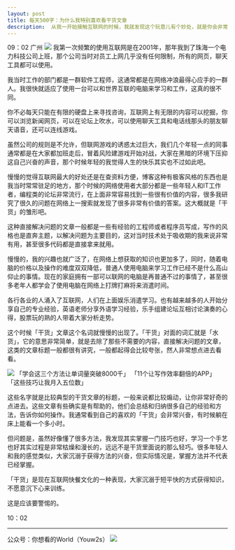 ```yaml
---
layout: post
title: 每天500字：为什么我特别喜欢看干货文章
description:  从我一开始接触互联网的时候，我就发现这个玩意儿有个妙处，就是你会非常容易的得到别人的经验，现在的网民都把这类的文章叫做「干货」。
---
```


09：02 广州
![][image-1]
我第一次频繁的使用互联网是在2001年，那年我到了珠海一个电力科技公司上班，那个公司当时对员工上网几乎没有任何限制，所有的网页，聊天工具都可以使用。

我当时工作的部门都是一群软件工程师，这通常都是在网络冲浪最得心应手的一群人。我很快就适应了使用一台可以和世界互联的电脑来学习和工作，这真的很不同。

你不必每天只能在有限的硬盘上来寻找咨询，互联网上有无限的内容可以挖掘，你可以浏览新闻网页，可以在论坛上吹水，可以使用聊天工具和电话线那头的朋友聊天语音，还可以连线游戏。

虽然公司的规则是不允许，但联网游戏的诱惑太过巨大，我们几个年轻一点的同事通常都是在大家都加班走后，冒着风险建游戏开始对战，大家在黑暗的环境下压抑这自己兴奋的声音，那个时候年轻的我觉得人生的快乐其实也不过如此吧。

慢慢的觉得互联网最大的好处还是在查资料方便，博客这种有极客风格的东西也是我当时常常驻足的地方，那个时候的网络使用者大部分都是一些年轻人和IT工作者，编程类的论坛非常流行，在上面非常容易找到一些很有价值的内容，很多我研究了很久的问题在网络上一搜索就发现了很多非常有价值的答案。这大概就是「干货」的雏形吧。

这种直接解决问题的文章一般都是一些有经验的工程师或者程序员写成，写作的风格也是直奔主题，以解决问题为主要目的，这对当时技术处于吸收期的我来说非常有用，甚至很多代码都是直接拿来就用。

慢慢的，我的兴趣也就广泛了，在网络上想获取的知识也更加多了，同时，随着电脑的价格以及操作的难度双双降低，普通人使用电脑来学习工作已经不是什么高山仰止的事情。现在的家庭拥有一部可以联网的电脑是再普通不过的事情了，甚至很多老年人都学会了使用电脑在网络上打牌打麻将来消遣时间。

各行各业的人涌入了互联网，人们在上面娱乐消遣学习。也有越来越多的人开始分享自己的专业经验，英语老师分享外语学习经验，乐手组建论坛互相讨论演奏的心得，股票玩的熟的人带着大家分析走势。

这个时候「干货」文章这个名词就慢慢的出现了。「干货」对面的词汇就是「水货」，它的意思非常简单，就是去除了那些不需要的内容，直接解决问题的文章，这类的文章标题一般都很有讲究，一般都起得会比较夸张，然人非常想点进去看看。

![][image-2]
「学会这三个方法让单词量突破8000千」
「11个让写作效率翻倍的APP」
「这些技巧让我月入五位数」

这些名字就是比较典型的干货文章的标题，一般来说都比较煽动，让你非常好奇的点进去。这些文章有些确实是有帮助的，他们会总结和归纳很多自己的经验和方法，告诉你如何操作。我通常看到自己的喜欢的「干货」会非常兴奋，有时候躺在床上能看一个多小时。

但问题是，虽然好像懂了很多方法，我发现其实掌握一门技巧也好，学习一个手艺也好其实过程是非常枯燥和漫长的，远远不是干货里面说的那么轻巧。很多年轻人和我的感觉类似，大家沉溺于获得方法的兴奋，但实际情况是，掌握方法并不代表已经掌握。

「干货」是现在互联网快餐文化的一种表现，大家沉溺于短平快的方式获得知识，不愿意沉下心来训练。

这是应该要警惕的。

10：02

---- 
公众号：你想看的World（Youw2s）
![][image-3]

[image-1]:	http://ovk08s2sq.bkt.clouddn.com/20170906150466465341969.png
[image-2]:	http://ovk08s2sq.bkt.clouddn.com/20170906150466474123534.png
[image-3]:	http://upload-images.jianshu.io/upload_images/3342594-dca1f89eba3e50ca.jpg?imageMogr2/auto-orient/strip%7CimageView2/2/w/1240